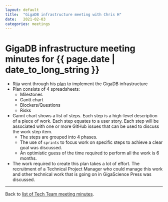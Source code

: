 ```yaml
---
layout: default
title:  "GigaDB infrastructure meeting with Chris H"
date:   2021-02-03
categories: meetings
---
```

# GigaDB infrastructure meeting minutes for {{ page.date | date_to_long_string }}

* Rija went through his [plan](https://docs.google.com/spreadsheets/d/1nd316oLz90VxOxg73h6iukN_EtUI52iciTBC9AWORP4/edit?usp=sharing) 
  to implement the GigaDB infrastructure
* Plan consists of 4 spreadsheets:
  * Milestones
  * Gantt chart
  * Blockers/Questions
  * Risks
* Gannt chart shows a list of steps. Each step is a high-level description of a 
  piece of work. Each step equates to a user story. Each step will be associated
  with one or more GitHub issues that can be used to discuss the work step item.
  * The steps are grouped into 4 phases.
  * The use of `sprints` to focus work on specific steps to achieve a clear goal
    was discussed.
  * An optimistic guess of the time required to perform all the work is 6 
    months.
* The work required to create this plan takes a lot of effort. The recruitment
  of a Technical Project Manager who could manage this work and other technical
  work that is going on in GigaScience Press was discussed.
    

<hr>

Back to [list of Tech Team meeting minutes][scrum-meetings].

[scrum-meetings]: /techteam/index.html
